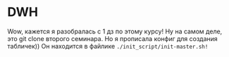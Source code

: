 # DWH
Wow, кажется я разобралась с 1 дз по этому курсу!
Ну на самом деле, это git clone второго семинара. Но я прописала конфиг для создания табличек)) 
Он находится в файлике `./init_script/init-master.sh!`


